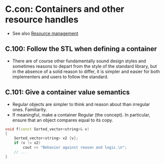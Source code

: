 # C.con: Containers and other resource handles
- See also [Resource management](R.md)

## C.100: Follow the STL when defining a container
- There are of course other fundamentally sound design styles and sometimes reasons to depart from the style of the standard library, but in the absence of a solid reason to differ, it is simpler and easier for both implementers and users to follow the standard.

## C.101: Give a container value semantics
- Regular objects are simpler to think and reason about than irregular ones. Familiarity.
- If meaningful, make a container Regular (the concept). In particular, ensure that an object compares equal to its copy.
```cpp
void f(const Sorted_vector<string>& v)
{
    Sorted_vector<string> v2 {v};
    if (v != v2)
        cout << "Behavior against reason and logic.\n";
    // ...
}
```
